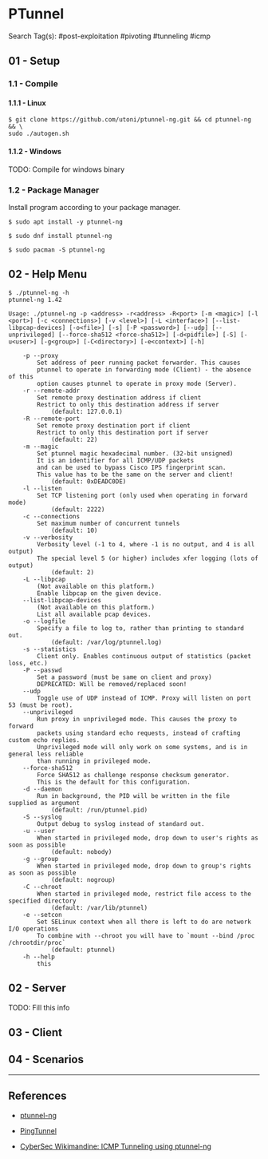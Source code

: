# PTunnel

Search Tag(s): #post-exploitation #pivoting #tunneling #icmp

## 01 - Setup

### 1.1 - Compile

#### 1.1.1 - Linux

```
$ git clone https://github.com/utoni/ptunnel-ng.git && cd ptunnel-ng && \
sudo ./autogen.sh
```

#### 1.1.2 - Windows

TODO: Compile for windows binary

### 1.2 - Package Manager

Install program according to your package manager.

```
$ sudo apt install -y ptunnel-ng

$ sudo dnf install ptunnel-ng

$ sudo pacman -S ptunnel-ng
```

## 02 - Help Menu

```
$ ./ptunnel-ng -h
ptunnel-ng 1.42

Usage: ./ptunnel-ng -p <address> -r<address> -R<port> [-m <magic>] [-l <port>] [-c <connections>] [-v <level>] [-L <interface>] [--list-libpcap-devices] [-o<file>] [-s] [-P <password>] [--udp] [--unprivileged] [--force-sha512 <force-sha512>] [-d<pidfile>] [-S] [-u<user>] [-g<group>] [-C<directory>] [-e<context>] [-h]

    -p --proxy
        Set address of peer running packet forwarder. This causes
        ptunnel to operate in forwarding mode (Client) - the absence of this
        option causes ptunnel to operate in proxy mode (Server).
    -r --remote-addr
        Set remote proxy destination address if client
        Restrict to only this destination address if server
            (default: 127.0.0.1)
    -R --remote-port
        Set remote proxy destination port if client
        Restrict to only this destination port if server
            (default: 22)
    -m --magic
        Set ptunnel magic hexadecimal number. (32-bit unsigned)
        It is an identifier for all ICMP/UDP packets
        and can be used to bypass Cisco IPS fingerprint scan.
        This value has to be the same on the server and client!
            (default: 0xDEADC0DE)
    -l --listen
        Set TCP listening port (only used when operating in forward mode)
            (default: 2222)
    -c --connections
        Set maximum number of concurrent tunnels
            (default: 10)
    -v --verbosity
        Verbosity level (-1 to 4, where -1 is no output, and 4 is all output)
        The special level 5 (or higher) includes xfer logging (lots of output)
            (default: 2)
    -L --libpcap
        (Not available on this platform.)
        Enable libpcap on the given device.
    --list-libpcap-devices
        (Not available on this platform.)
        List all available pcap devices.
    -o --logfile
        Specify a file to log to, rather than printing to standard out.
            (default: /var/log/ptunnel.log)
    -s --statistics
        Client only. Enables continuous output of statistics (packet loss, etc.)
    -P --passwd
        Set a password (must be same on client and proxy)
        DEPRECATED: Will be removed/replaced soon!
    --udp
        Toggle use of UDP instead of ICMP. Proxy will listen on port 53 (must be root).
    --unprivileged
        Run proxy in unprivileged mode. This causes the proxy to forward
        packets using standard echo requests, instead of crafting custom echo replies.
        Unprivileged mode will only work on some systems, and is in general less reliable
        than running in privileged mode.
    --force-sha512
        Force SHA512 as challenge response checksum generator.
        This is the default for this configuration.
    -d --daemon
        Run in background, the PID will be written in the file supplied as argument
            (default: /run/ptunnel.pid)
    -S --syslog
        Output debug to syslog instead of standard out.
    -u --user
        When started in privileged mode, drop down to user's rights as soon as possible
            (default: nobody)
    -g --group
        When started in privileged mode, drop down to group's rights as soon as possible
            (default: nogroup)
    -C --chroot
        When started in privileged mode, restrict file access to the specified directory
            (default: /var/lib/ptunnel)
    -e --setcon
        Set SELinux context when all there is left to do are network I/O operations
        To combine with --chroot you will have to `mount --bind /proc /chrootdir/proc`
            (default: ptunnel)
    -h --help
        this
```

## 02 - Server

TODO: Fill this info

## 03 - Client

## 04 - Scenarios

---
## References

- [ptunnel-ng](https://github.com/utoni/ptunnel-ng)

- [PingTunnel](https://www.cs.uit.no/~daniels/PingTunnel/)

- [CyberSec Wikimandine: ICMP Tunneling using ptunnel-ng](https://amandinegh.gitbook.io/cyberadventure/internal/pivoting-tunneling-and-port-forwarding/icmp-tunneling-using-ptunnel-ng)